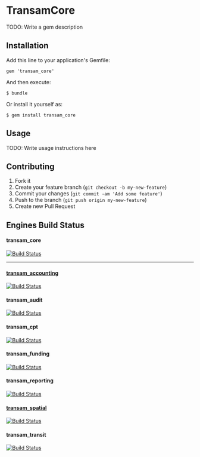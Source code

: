 # TransamCore

TODO: Write a gem description

## Installation

Add this line to your application's Gemfile:

    gem 'transam_core'

And then execute:

    $ bundle

Or install it yourself as:

    $ gem install transam_core

## Usage

TODO: Write usage instructions here

## Contributing

1. Fork it
2. Create your feature branch (`git checkout -b my-new-feature`)
3. Commit your changes (`git commit -am 'Add some feature'`)
4. Push to the branch (`git push origin my-new-feature`)
5. Create new Pull Request

## Engines Build Status

#### transam_core
[![Build Status](https://travis-ci.org/camsys/transam_core.svg)](https://travis-ci.org/camsys/transam_core)

---

#### [transam_accounting](../transam_accounting)
[![Build Status](https://travis-ci.org/camsys/transam_accounting.svg)](https://travis-ci.org/camsys/transam_accounting)

#### transam_audit
[![Build Status](https://travis-ci.org/camsys/transam_audit.svg)](https://travis-ci.org/camsys/transam_audit)

#### transam_cpt
[![Build Status](https://travis-ci.org/camsys/transam_cpt.svg)](https://travis-ci.org/camsys/transam_cpt)

#### transam_funding
[![Build Status](https://travis-ci.org/camsys/transam_funding.svg)](https://travis-ci.org/camsys/transam_funding)

#### transam_reporting
[![Build Status](https://travis-ci.org/camsys/transam_reporting.svg)](https://travis-ci.org/camsys/transam_reporting)

#### [transam_spatial](../transam_spatial)
[![Build Status](https://travis-ci.org/camsys/transam_spatial.svg)](https://travis-ci.org/camsys/transam_spatial)

#### transam_transit
[![Build Status](https://travis-ci.org/camsys/transam_transit.svg)](https://travis-ci.org/camsys/transam_transit)



             

